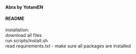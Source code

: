 #### Abra by YotamEN ####
 
#### README ####

installation:\
    download all files\
    run scripts/install.sh\
    read requirements.txt - make sure all packages are installed
    
